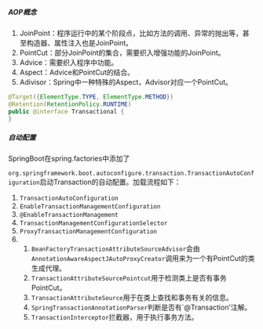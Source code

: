 ##### AOP概念

1. JoinPoint：程序运行中的某个阶段点，比如方法的调用、异常的抛出等，甚至构造器、属性注入也是JoinPoint。
2. PointCut：部分JoinPoint的集合，需要织入增强功能的JoinPoint。
3. Advice：需要织入程序中功能。
4. Aspect：Advice和PointCut的结合。
5. Adivisor：Spring中一种特殊的Aspect，Advisor对应一个PointCut。

```java
@Target({ElementType.TYPE, ElementType.METHOD})
@Retention(RetentionPolicy.RUNTIME)
public @interface Transactional {
}
```

##### 自动配置

SpringBoot在spring.factories中添加了

`org.springframework.boot.autoconfigure.transaction.TransactionAutoConfiguration`启动Transaction的自动配置。加载流程如下：

1. `TransactionAutoConfiguration`
2. `EnableTransactionManagementConfiguration`
3. `@EnableTransactionManagement`
4. `TransactionManagementConfigurationSelector`
5. `ProxyTransactionManagementConfiguration`
6. 
   1. `BeanFactoryTransactionAttributeSourceAdvisor`会由`AnnotationAwareAspectJAutoProxyCreator`调用来为一个有PointCut的类生成代理。
   2. `TransactionAttributeSourcePointcut`用于检测类上是否有事务PointCut。
   3. `TransactionAttributeSource`用于在类上查找和事务有关的信息。
   4. `SpringTransactionAnnotationParser`判断是否有`@Transaction'注解。
   5. `TransactionInterceptor`拦截器，用于执行事务方法。

